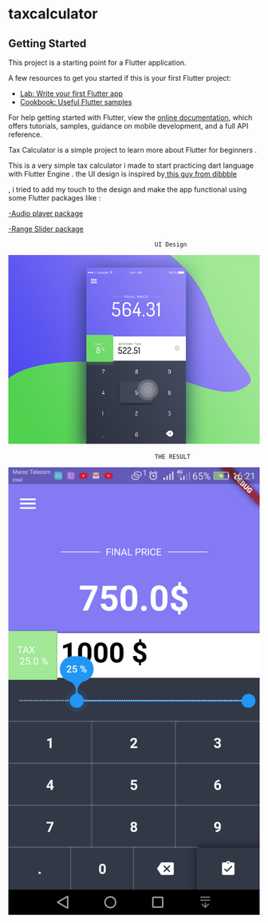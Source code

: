 # taxcalculator

## Getting Started

This project is a starting point for a Flutter application.

A few resources to get you started if this is your first Flutter project:

- [Lab: Write your first Flutter app](https://flutter.dev/docs/get-started/codelab)
- [Cookbook: Useful Flutter samples](https://flutter.dev/docs/cookbook)

For help getting started with Flutter, view the
[online documentation](https://flutter.dev/docs), which offers tutorials,
samples, guidance on mobile development, and a full API reference.


  Tax Calculator is a simple project to learn more about Flutter for beginners  .

This is a very simple tax calculator i made to start practicing dart language with Flutter Engine  .
the UI design is inspired by[ this guy from dibbble ](https://dribbble.com/shots/2295984-Calculator) 


, i tried to add my touch to the design and make the app functional using some Flutter packages like : 

[-Audio player package ](https://pub.dev/packages/audioplayers)

[-Range Slider package](https://pub.dev/packages/flutter_range_slider)  

                                             UI Design 
![alt text](https://github.com/abdeldev007/bmi_calculator/blob/master/flutter1.png)
 
                                             THE RESULT
![alt text](https://github.com/abdeldev007/bmi_calculator/blob/master/screentax.png)



